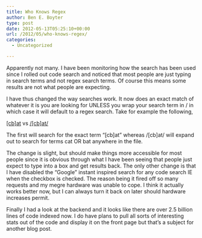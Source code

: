 ```yaml
---
title: Who Knows Regex
author: Ben E. Boyter
type: post
date: 2012-05-13T05:25:10+00:00
url: /2012/05/who-knows-regex/
categories:
  - Uncategorized

---
```

Apparently not many. I have been monitoring how the search has been used since I rolled out code search and noticed that most people are just typing in search terms and not regex search terms. Of course this means some results are not what people are expecting.

I have thus changed the way searches work. It now does an exact match of whatever it is you are looking for UNLESS you wrap your search term in / in which case it will default to a regex search. Take for example the following,

[[cb]at][1] vs [/[cb]at/][2]

The first will search for the exact term &#8220;[cb]at&#8221; whereas /[cb]at/ will expand out to search for terms cat OR bat anywhere in the file.

The change is slight, but should make things more accessible for most people since it is obvious through what I have been seeing that people just expect to type into a box and get results back. The only other change is that I have disabled the &#8220;Google&#8221; instant inspired search for any code search IE when the checkbox is checked. The reason being it fired off so many requests and my megre hardware was unable to cope. I think it actually works better now, but I can always turn it back on later should hardware increases permit.

Finally I had a look at the backend and it looks like there are over 2.5 billion lines of code indexed now. I do have plans to pull all sorts of interesting stats out of the code and display it on the front page but that&#8217;s a subject for another blog post.

 [1]: http://searchco.de/?q=%[cb]at&cs=on
 [2]: http://searchco.de/?q=/[cb]at/&cs=on